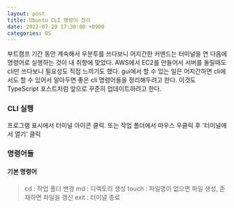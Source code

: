 ```yaml
---
layout: post
title: Ubuntu CLI 명령어 정리
date: 2022-07-29 17:30:00 +0900
categories: OS
---
```

부트캠프 기간 동안 계속해서 우분투를 쓰다보니 어지간한 커맨드는 터미널을 연 다음에 명령어로 실행하는 것이 내 취향에 맞았다. AWS에서 EC2를 만들어서 서버를 돌릴때도 cli만 쓰다보니 필요성도 직접 느끼기도 했다. gui에서 할 수 있는 일은 어지간하면 cli에서도 할 수 있어서 알아두면 좋은 cli 명령어들을 정리해두려고 한다. 이것도 TypeScript 포스트처럼 앞으로 꾸준히 업데이트하려고 한다.

### CLI 실행
프로그램 표시에서 터미널 아이콘 클릭. 또는 작업 폴더에서 마우스 우클릭 후 '터미널에서 열기' 클릭

### 명령어들
#### 기본 명령어
>cd : 작업 폴더 변경
>md : 디렉토리 생성
>touch : 파일명이 없으면 파일 생성, 존재하면 파일을 갱신
>exit : 터미널 종료
